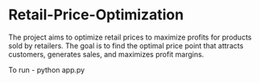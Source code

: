 # Retail-Price-Optimization
The project aims to optimize retail prices to maximize profits for products sold by retailers. The goal is to find the optimal price point that attracts customers, generates sales, and maximizes profit margins.


To run - 
python app.py
